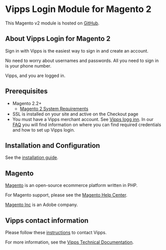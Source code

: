 # Vipps Login Module for Magento 2

This Magento v2 module is hosted on [GitHub](https://github.com/vippsas/vipps-login-magento).

## About Vipps Login for Magento 2

Sign in with Vipps is the easiest way to sign in and create an account.

No need to worry about usernames and passwords. All you need to sign in is your phone number.

Vipps, and you are logged in.

## Prerequisites

* Magento 2.2+
   * [Magento 2 System Requirements](http://devdocs.magento.com/magento-system-requirements.html)
* SSL is installed on your site and active on the Checkout page
* You must have a Vipps merchant account. See [Vipps logg inn](https://vipps.no/produkter-og-tjenester/bedrift/logg-inn-med-vipps/logg-inn-med-vipps/#kom-i-gang). In our [FAQ](https://developer.vippsmobilepay.com/docs/APIs/login-api/vipps-login-api-faq/) you will find information on where you can find required credentials and how to set up Vipps login.

## Installation and Configuration

See the [installation guide](INSTALL.md).

## Magento

[Magento](https://magento.com) is an open-source ecommerce platform written in PHP.

For Magento support, please see the [Magento Help Center](https://support.magento.com/hc/en-us).

[Magento Inc](https://magento.com/about) is an Adobe company.

## Vipps contact information

Please follow these [instructions](https://developer.vippsmobilepay.com/docs/vipps-developers/contact/) to contact Vipps.

For more information, see the [Vipps Technical Documentation](https://developer.vippsmobilepay.com/).

